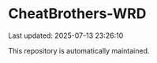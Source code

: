 # CheatBrothers-WRD

Last updated: 2025-07-13 23:26:10

This repository is automatically maintained.
